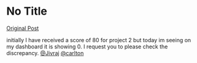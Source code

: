 # No Title

[Original Post](https://discourse.onlinedegree.iitm.ac.in/t/169029/691)

<p>initially I have received a score of 80 for project 2 but today im seeing on my dashboard it is showing 0. I request you to please check the discrepancy. <a class="mention" href="/u/jivraj">@Jivraj</a>  <a class="mention" href="/u/carlton">@carlton</a></p>